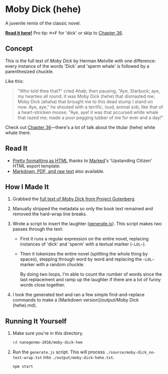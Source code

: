 # Moby Dick (hehe)

A juvenile remix of the classic novel.

**[Read it here!](https://matthewmcvickar.github.io/nanogenmo-2016/moby-dick-hehe/output/moby-dick-hehe.html)** Pro tip: <kbd>⌘+F</kbd> for 'dick' or skip to [Chapter 36](https://matthewmcvickar.github.io/nanogenmo-2016/moby-dick-hehe/output/moby-dick-hehe.html#chapter-36.-the-quarter-deck.).


## Concept

This is the full text of *Moby Dick* by Herman Melville with one difference: every instance of the words 'Dick' and 'sperm whale' is followed by a parenthesized chuckle.

Like this:

> "Who told thee that?" cried Ahab; then pausing, "Aye, Starbuck; aye, my hearties all round; it was Moby Dick (hehe) that dismasted me; Moby Dick (ahaha) that brought me to this dead stump I stand on now. Aye, aye," he shouted with a terrific, loud, animal sob, like that of a heart-stricken moose; "Aye, aye! it was that accursed white whale that razed me; made a poor pegging lubber of me for ever and a day!"

Check out [Chapter 36](https://matthewmcvickar.github.io/nanogenmo-2016/moby-dick-hehe/output/moby-dick-hehe.html#chapter-36.-the-quarter-deck.)—there's a lot of talk about the titular (hehe) white whale there.


## Read It

- [Pretty formatting as HTML](https://matthewmcvickar.github.io/nanogenmo-2016/moby-dick-hehe/output/moby-dick-hehe.html) thanks to [Marked](http://marked2app.com/)'s 'Upstanding Citizen' HTML export template.
- [Markdown, PDF, and raw text](https://github.com/matthewmcvickar/nanogenmo-2016/tree/master/moby-dick-hehe/output) also available.


## How I Made It

1. Grabbed the [full text of *Moby Dick* from Project Gutenberg](http://onlinebooks.library.upenn.edu/webbin/gutbook/lookup?num=2701).

1. Manually stripped the metadata so only the book text remained and removed the hard-wrap line breaks.

1. Wrote a script to insert the laughter ([generate.js](generate.js)). This script makes two passes through the text:

    - First it runs a regular expression on the entire novel, replacing instances of 'dick' and 'sperm' with a textual marker (`~LOL~`).

    - Then it tokenizes the entire novel (splitting the whole thing by spaces), stepping through word by word and replacing the `~LOL~` marker with a random chuckle.

      By doing two loops, I'm able to count the number of words since the last replacement and ramp up the laughter if there are a lot of funny words close together.

1. I took the generated text and ran a few simple find-and-replace commands to make a [Markdown version](output/Moby Dick (hehe).md).


## Running It Yourself

1. Make sure you're in this directory.

    ```sh
    cd nanogenmo-2016/moby-dick-hee
    ```

1. Run the `generate.js` script. This will process `./source/moby-dick_no-text-wrap.txt` into `./output/moby-dick-hehe.txt`.

    ```sh
    npm start
    ```
